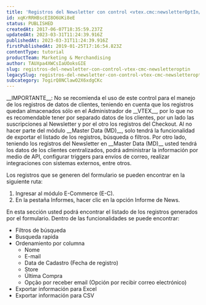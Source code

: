 ```yaml
---
title: 'Registros del Newsletter con control <vtex.cmc:newsletterOptIn/>'
id: xqKrRRHBscEI8O6UKi8eE
status: PUBLISHED
createdAt: 2017-06-07T18:35:59.237Z
updatedAt: 2023-03-31T11:24:39.916Z
publishedAt: 2023-03-31T11:24:39.916Z
firstPublishedAt: 2019-01-25T17:16:54.823Z
contentType: tutorial
productTeam: Marketing & Merchandising
author: TAUXpa4XWCsIaUOoksGIE
slug: registros-del-newsletter-con-control-vtex-cmc-newsletteroptin
legacySlug: registros-del-newsletter-con-control-vtex-cmc-newsletteroptin
subcategory: 7ogirQ8NClawO2X6xdgCKc
---
```


<div class="alert alert-warning">__IMPORTANTE__: No se recomienda el uso de este control para el manejo de los registros de datos de clientes, teniendo en cuenta que los registros quedan almacenados sólo en el Administrador de __VTEX__, por lo que no es recomendable tener por separado datos de los clientes, por un lado las suscripciones al Newsletter y por el otro los registros del Checkout. Al no hacer parte del módulo __Master Data (MD)__, solo tendrá la funcionalidad de exportar el listado de los registros, búsqueda o filtros. Por otro lado, teniendo los registros del Newsletter en __Master Data (MD)__ usted tendrá los datos de los clientes centralizados, podrá administrar la información por medio de API, configurar triggers para envíos de correo, realizar integraciones con sistemas externos, entre otros.</div>
 
Los registros que se generen del formulario se pueden encontrar en la siguiente ruta:
  1. Ingresar al módulo E-Commerce (E-C).
  2. En la pestaña Informes, hacer clic en la opción Informe de News.
 
En esta sección usted podrá encontrar el listado de los registros generados por el formulario. Dentro de las funcionalidades se puede encontrar:
  - Filtros de búsqueda
  - Busqueda rapida
  - Ordenamiento por columna
    - Nome
    - E-mail
    - Data de Cadastro (Fecha de registro)
    - Store
    - Última Compra
    - Opção por receber email (Opción por recibir correo electrónico)
  - Exportar información para Excel
  - Exportar información para CSV


